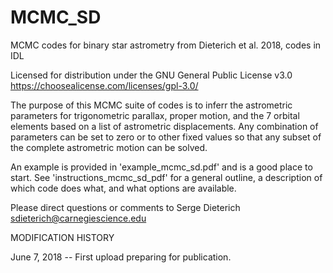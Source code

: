 # MCMC_SD
MCMC codes for binary star astrometry from Dieterich et al. 2018, codes in IDL

Licensed for distribution under the GNU General Public License v3.0
https://choosealicense.com/licenses/gpl-3.0/

The purpose of this MCMC suite of codes is to inferr the astrometric parameters
for trigonometric parallax, proper motion, and the 7 orbital elements based
on a list of astrometric displacements. Any combination of parameters can be
set to zero or to other fixed values so that any subset of the complete astrometric
motion can be solved. 

An example is provided in 'example_mcmc_sd.pdf' and is a good place to start.
See 'instructions_mcmc_sd_pdf' for a general outline, a description of which
code does what, and what options are available.

Please direct questions or comments to Serge Dieterich
sdieterich@carnegiescience.edu

MODIFICATION HISTORY

June 7, 2018 -- First upload preparing for publication.
